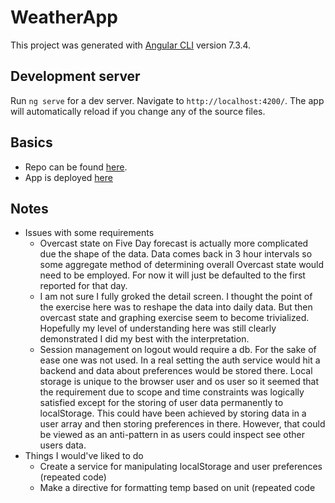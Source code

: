 # WeatherApp

This project was generated with [Angular CLI](https://github.com/angular/angular-cli) version 7.3.4.

## Development server

Run `ng serve` for a dev server. Navigate to `http://localhost:4200/`. The app will automatically reload if you change any of the source files.

## Basics

* Repo can be found [here](https://github.com/mikedklein/OpenWeather-Angular).
* App is deployed [here](https://romantic-goldstine-452832.netlify.com)

## Notes

*  Issues with some requirements
   *  Overcast state on Five Day forecast is actually more complicated due the shape of the data. Data comes back in 3 hour intervals so some aggregate method of determining overall Overcast state would need to be employed. For now it will just be defaulted to the first reported for that day.
   *  I am not sure I fully groked the detail screen. I thought the point of the exercise here was to reshape the data into daily data. But then overcast state and graphing exercise seem to become trivialized. Hopefully my level of understanding here was still clearly demonstrated I did my best with the interpretation.
   *  Session management on logout would require a db. For the sake of ease one was not used. In a real setting the auth service would hit a backend and data about preferences would be stored there. Local storage is unique to the browser user and os user so it seemed that the requirement due to scope and time constraints was logically satisfied except for the storing of user data permanently to localStorage. This could have been achieved by storing data in a user array and then storing preferences in there. However, that could be viewed as an anti-pattern in as users could inspect see other users data.
* Things I would've liked to do
  * Create a service for manipulating localStorage and user preferences (repeated code)
  * Make a directive for formatting temp based on unit (repeated code
